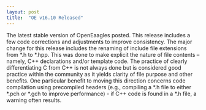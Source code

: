 ```yaml
---
layout: post
title:  "OE v16.10 Released"
---
```

The latest stable version of OpenEaagles posted. This release includes a few code corrections and adjustments to improve consistency. The major change for this release includes the renaming of include file extensions from *.h to *.hpp. This was done to make explicit the nature of file contents – namely, C++ declarations and/or template code. The practice of clearly differentiating C from C++ is not always done but is considered good practice within the community as it yields clarity of file purpose and other benefits. One particular benefit to moving this direction concerns code compilation using precompiled headers (e.g., compiling a *.h file to either *.pch or *.gch to improve performance) - if C++ code is found in a *.h file, a warning often results.
